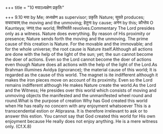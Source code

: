 +++
title = "10 मयाऽध्यक्षेण प्रकृतिः"

+++
9.10 मया by Me; अध्यक्षेण as supervisor; प्रकृतिः Nature; सूयते
produces; सचराचरम् the moving and the unmoving; हेतुना by cause; अनेन by
this; कौन्तेय O Kaunteya; जगत् the world; विपरिवर्तते
revolves.Commentary The Lord presides only as a witness. Nature does
everything. By reason of His proximity or presence; Nature sends forth
the moving and the unmoving. The prime cause of this creation is Nature.
For the movable and the immovable; and for the whole universe; the root
cause is Nature itself.Although all actions are done with the help of
the light of the sun; yet; the sun cannot become the doer of actions.
Even so the Lord cannot become the doer of actions even though Nature
does all actions with the help of the light of the Lord.As Brahman
illumines Avidya (ignorance); the material cause of this world; It is
regarded as the cause of this world. The magnet is ite indifferent
although it makes the iron pieces move on account of its proximity. Even
so the Lord remains indifferent although He makes Nature create the
world.As the Lord and the Witness; He presides over this world which
consists of moving and unmoving objects the manifested and the
unmanifested wheel round and round.What is the purpose of creation Why
has God created this world when He has really no concern with any
enjoyment whatsoever This is a transcendental estion or Atiprasna. It is
therefore irrelevant to ask or to answer this estion. You cannot say
that God created this world for His own enjoyment because He really does
not enjoy anything. He is a mere witness only. (Cf.X.8)
